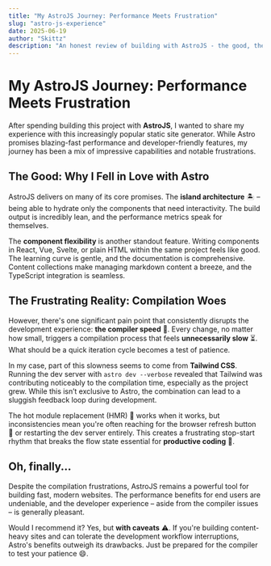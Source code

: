 ```yaml
---
title: "My AstroJS Journey: Performance Meets Frustration"
slug: "astro-js-experience"
date: 2025-06-19
author: "Skittz"
description: "An honest review of building with AstroJS - the good, the bad, and the unexpected."
---
```


# My AstroJS Journey: Performance Meets Frustration

After spending building this project with **AstroJS**, I wanted to share my experience with this increasingly popular static site generator. While Astro promises blazing-fast performance and developer-friendly features, my journey has been a mix of impressive capabilities and notable frustrations.

## The Good: Why I Fell in Love with Astro

AstroJS delivers on many of its core promises. The **island architecture** 🏝️ – being able to hydrate only the components that need interactivity. The build output is incredibly lean, and the performance metrics speak for themselves.

The **component flexibility** is another standout feature. Writing components in React, Vue, Svelte, or plain HTML within the same project feels like good. The learning curve is gentle, and the documentation is comprehensive. Content collections make managing markdown content a breeze, and the TypeScript integration is seamless.

## The Frustrating Reality: Compilation Woes

However, there's one significant pain point that consistently disrupts the development experience: **the compiler speed** 🐢. Every change, no matter how small, triggers a compilation process that feels **unnecessarily slow** ⏳. What should be a quick iteration cycle becomes a test of patience.

In my case, part of this slowness seems to come from **Tailwind CSS**. Running the dev server with `astro dev --verbose` revealed that Tailwind was contributing noticeably to the compilation time, especially as the project grew. While this isn’t exclusive to Astro, the combination can lead to a sluggish feedback loop during development.

The hot module replacement (HMR) 🔁 works when it works, but inconsistencies mean you're often reaching for the browser refresh button 🔄 or restarting the dev server entirely. This creates a frustrating stop-start rhythm that breaks the flow state essential for **productive coding** 🚧.

## Oh, finally...

Despite the compilation frustrations, AstroJS remains a powerful tool for building fast, modern websites. The performance benefits for end users are undeniable, and the developer experience – aside from the compiler issues – is generally pleasant.

Would I recommend it? Yes, but **with caveats** ⚠️. If you're building content-heavy sites and can tolerate the development workflow interruptions, Astro's benefits outweigh its drawbacks. Just be prepared for the compiler to test your patience 😄.
